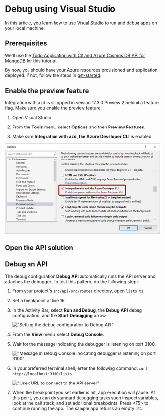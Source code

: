 # Debug using Visual Studio

In this article, you learn how to use [Visual Studio](https://code.visualstudio.com/docs) to run and debug apps on your local machine.

## Prerequisites

We'll use the [Todo Application with C# and Azure Cosmos DB API for MongoDB](https://github.com/Azure-Samples/todo-csharp-cosmos-sql) for this tutorial.

By now, you should have your Azure resources provisioned and application deployed. If not, follow the steps in [get-started](get-started.md&pivots=programming-language-csharp). 

## Enable the preview feature

Integration with azd is shippped in version 17.3.0 Preview 2 behind a feature flag. Make sure you enable the preview feature.

1. Open Visual Studio 

1. From the **Tools** menu, select **Options** and then **Preview Features**.

1. Make sure **Integration with azd, the Azure Developer CLI** is enabled

 !["Visual Studio option to enable azd"](../media/how-to-use-vscode-extension-to-debug-locally/vs-options.png)

## Open the API solution



## Debug an API

The debug configuration **Debug API** automatically runs the API server and attaches the debugger. To test this pattern, do the following steps:

1. From your project's `src/api/src/routes` directory, open `lists.ts`.

1. Set a breakpoint at line 16.

1. In the Activity Bar, select **Run and Debug**, the **Debug API** debug configuration, and the **Start Debugging** arrow.

    !["Setting the debug configuration to Debug API"](media/how-to-use-vscode-extension-to-debug-locally/debug-api.png)

1. From the **View** menu, select **Debug Console**.

1. Wait for the message indicating the debugger is listening on port 3100.

    !["Message in Debug Console indicating debugger is listening on port 3100"](media/how-to-use-vscode-extension-to-debug-locally/started-listening-on-port.png)

1. In your preferred terminal shell, enter the following command: `curl http://localhost:3100/lists`

    !["Use cURL to connect to the API server"](media/how-to-use-vscode-extension-to-debug-locally/run-curl-command.png)

1. When the breakpoint you set earlier is hit, app execution will pause. At this point, you can do standard debugging tasks such inspect variables, look at the call stack, and set additional breakpoints. Press &lt;F5> to continue running the app. The sample app returns an empty list.

